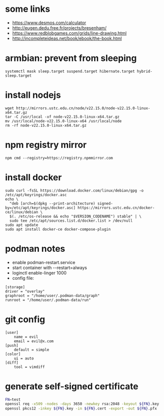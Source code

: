 # some links

* https://www.desmos.com/calculator
* http://eugen.dedu.free.fr/projects/bresenham/
* https://www.redblobgames.com/grids/line-drawing.html
* http://incompleteideas.net/book/ebook/the-book.html

# armbian: prevent from sleeping
```
systemctl mask sleep.target suspend.target hibernate.target hybrid-sleep.target
```

# install nodejs

```
wget http://mirrors.ustc.edu.cn/node/v22.15.0/node-v22.15.0-linux-x64.tar.gz
tar -C /usr/local -xf node-v22.15.0-linux-x64.tar.gz
mv /usr/local/node-v22.15.0-linux-x64 /usr/local/node
rm -rf node-v22.15.0-linux-x64.tar.gz
```

# npm registry mirror

```
npm cmd --registry=https://registry.npmmirror.com
```

# install docker

```
sudo curl -fsSL https://download.docker.com/linux/debian/gpg -o /etc/apt/keyrings/docker.asc
echo \
  "deb [arch=$(dpkg --print-architecture) signed-by=/etc/apt/keyrings/docker.asc] https://mirrors.ustc.edu.cn/docker-ce/linux/debian \
  $(. /etc/os-release && echo "$VERSION_CODENAME") stable" | \
  sudo tee /etc/apt/sources.list.d/docker.list > /dev/null
sudo apt update
sudo apt install docker-ce docker-compose-plugin
```

# podman notes

* enable podman-restart.service
* start container with --restart=always
* loginctl enable-linger 1000
* config file:

```
[storage]
driver = "overlay"
graphroot = "/home/user/.podman-data/graph"
runroot = "/home/user/.podman-data/run"
```

# git config

```
[user]
    name = evil
    email = evil@x.com
[push]
    default = simple
[color]
    ui = auto
[diff]
    tool = vimdiff
```

# generate self-signed certificate

```bash
FN=test
openssl req -x509 -nodes -days 3650 -newkey rsa:2048 -keyout ${FN}.key -out ${FN}.cert
openssl pkcs12 -inkey ${FN}.key -in ${FN}.cert -export -out ${FN}.pfx
```
